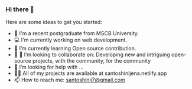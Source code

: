 ### Hi there 👋

Here are some ideas to get you started:

- 🔭 I'm a recent postgraduate from MSCB University.
- 💻 I'm currently working on web development.
- 🌱 I’m currently learning Open source contribution.
- 👯 👯 I’m looking to collaborate on: Developing new and intriguing open-source projects, with the community, for the community
- 🤔 I’m looking for help with ...
- 👨‍💻 All of my projects are available at santoshinijena.netlify.app
- 📫 How to reach me: santoshinij7@gmail.com
